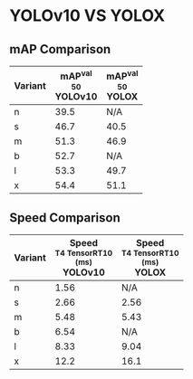 ---
---

# YOLOv10 VS YOLOX

## mAP Comparison

| **Variant** | <center><span style='width: 400px;'>**mAP<sup>val<br>50**<br>**YOLOv10**</span></center> | <center><span style='width: 400px;'>**mAP<sup>val<br>50**<br>**YOLOX**</span></center> |
| ----------- | ---------------------------------------------------------------------------------------- | -------------------------------------------------------------------------------------- |
| n           | 39.5                                                                                     | N/A                                                                                    |
| s           | 46.7                                                                                     | 40.5                                                                                   |
| m           | 51.3                                                                                     | 46.9                                                                                   |
| b           | 52.7                                                                                     | N/A                                                                                    |
| l           | 53.3                                                                                     | 49.7                                                                                   |
| x           | 54.4                                                                                     | 51.1                                                                                   |

## Speed Comparison

| **Variant** | <center><span style='width: 200px;'>**Speed**<br><sup>T4 TensorRT10<br>(ms)</sup><br>**YOLOv10**</span></center> | <center><span style='width: 200px;'>**Speed**<br><sup>T4 TensorRT10<br>(ms)</sup><br>**YOLOX**</span></center> |
| ----------- | ---------------------------------------------------------------------------------------------------------------- | -------------------------------------------------------------------------------------------------------------- |
| n           | 1.56                                                                                                             | N/A                                                                                                            |
| s           | 2.66                                                                                                             | 2.56                                                                                                           |
| m           | 5.48                                                                                                             | 5.43                                                                                                           |
| b           | 6.54                                                                                                             | N/A                                                                                                            |
| l           | 8.33                                                                                                             | 9.04                                                                                                           |
| x           | 12.2                                                                                                             | 16.1                                                                                                           |
